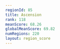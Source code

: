 ```yaml
---
regionId: 85
title: Ascension
rank: 118
meanScore: 68.26
globalMeanScore: 69.82
numRegions: 220
layout: region_score
---
```

